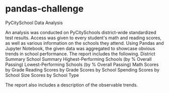 # pandas-challenge

PyCitySchool Data Analysis

An analysis was conducted on PyCitySchools district-wide standardized test results. Access was given to every student's math and reading scores, as well as various information on the schools they attend. Using Pandas and Jupyter Notebook, the given data was aggregated to showcase obvious trends in school performance.
The report includes the following.
District Summary
School Summary
Highest-Performing Schools (by % Overall Passing)
Lowest-Performing Schools (by % Overall Passing)
Math Scores by Grade
Reading Scores by Grade
Scores by School Spending
Scores by School Size
Scores by School Type

The report also includes a description of the observable trends.
